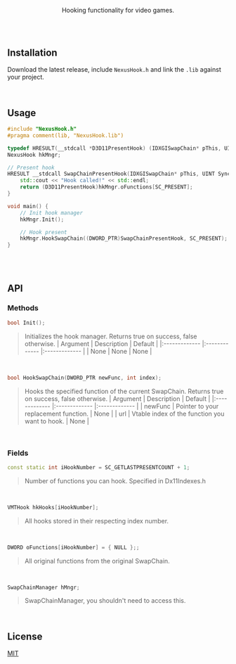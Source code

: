 <p align="center">Hooking functionality for video games.</p>

##

<br>

## Installation
Download the latest release, include `NexusHook.h` and link the `.lib` against your project.

<br>

## Usage
```cpp
#include "NexusHook.h"
#pragma comment(lib, "NexusHook.lib")

typedef HRESULT(__stdcall *D3D11PresentHook) (IDXGISwapChain* pThis, UINT SyncInterval, UINT Flags);
NexusHook hkMngr;

// Present hook
HRESULT __stdcall SwapChainPresentHook(IDXGISwapChain* pThis, UINT SyncInterval, UINT Flags) {
    std::cout << "Hook called!" << std::endl;
    return (D3D11PresentHook)hkMngr.oFunctions[SC_PRESENT];
}

void main() {
	// Init hook manager
	hkMngr.Init();

	// Hook present
	hkMngr.HookSwapChain((DWORD_PTR)SwapChainPresentHook, SC_PRESENT);
}
```

<br>
<br>

## API

### Methods
```cpp
bool Init();
```
>Initializes the hook manager. Returns true on success, false otherwise.
| Argument | Description | Default |
|:------------- |:------------- |:------------- |
| None | None | None |

<br>

```cpp
bool HookSwapChain(DWORD_PTR newFunc, int index);
```
>Hooks the specified function of the current SwapChain. Returns true on success, false otherwise.
| Argument | Description | Default |
|:------------- |:------------- |:------------- |
| newFunc | Pointer to your replacement function. | None |
| url | Vtable index of the function you want to hook. | None |

<br>

### Fields
```cpp
const static int iHookNumber = SC_GETLASTPRESENTCOUNT + 1;
```
>Number of functions you can hook. Specified in Dx11Indexes.h

<br>

```cpp
VMTHook hkHooks[iHookNumber];
```
>All hooks stored in their respecting index number.

<br>

```cpp
DWORD oFunctions[iHookNumber] = { NULL };;
```
>All original functions from the original SwapChain.

<br>

```cpp
SwapChainManager hMngr;
```
>SwapChainManager, you shouldn't need to access this.

<br>

## License
[MIT](https://github.com/nexus-devs/nexus-hook/blob/master/LICENSE.md)